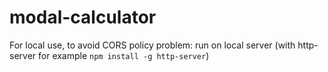 # modal-calculator

For local use, to avoid CORS policy problem: run on local server (with http-server for example `npm install -g http-server`)
